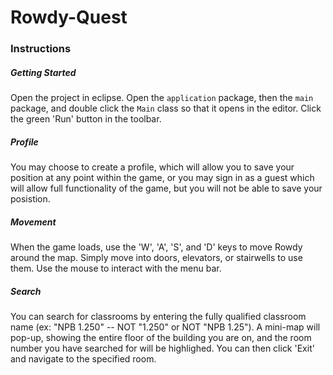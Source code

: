 # <h1>Rowdy-Quest</h1>

<div>
  <h3>Instructions</h3>
  <h5>Getting Started</h5>
  <p>Open the project in eclipse. Open the <code>application</code> package, then the <code>main</code> package, and double click the         <code>Main</code> class so that it opens in the editor. Click the green 'Run' button in the toolbar.</p>
  <h5>Profile</h5>
  <p>You may choose to create a profile, which will allow you to save your position at any point within the game, or you may sign in as a     guest which will allow full functionality of the game, but you will not be able to save your posistion.</p>
  <h5>Movement</h5>
  <p>When the game loads, use the 'W', 'A', 'S', and 'D' keys to move Rowdy around the map. Simply move into doors, elevators, or             stairwells to use them. Use the mouse to interact with the menu bar.</p>
  <h5>Search</h5>
  <p>You can search for classrooms by entering the fully qualified classroom name (ex: "NPB 1.250" -- NOT "1.250" or NOT "NPB 1.25"). A       mini-map will pop-up, showing the entire floor of the building you are on, and the room number you have searched for will be               highlighed. You can then click 'Exit' and navigate to the specified room.</p>
</div>

